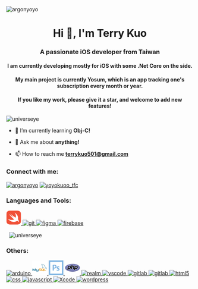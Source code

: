 <!--
**universeye/universeye** is a ✨ _special_ ✨ repository because its `README.md` (this file) appears on your GitHub profile.

Here are some ideas to get you started: 
g
- 🔭 I’m currently working on ...
- 🌱 I’m currently learning ...
- 👯 I’m looking to collaborate on ...
- 🤔 I’m looking for help with ...
- 💬 Ask me about ...
- 📫 How to reach me: ...
- 😄 Pronouns: ...
- ⚡ Fun fact: ...
-->
<a align="center"><img align="center" src="https://raw.githubusercontent.com/rahuldkjain/github-profile-readme-generator/master/src/images/icons/Social/github.svg" alt="argonyoyo" height="30" width="40" /></a>
<h1 align="center">Hi 👋, I'm Terry Kuo</h1>
<h3 align="center">A passionate iOS developer from Taiwan</h3>
<h4 align="center">I am currently developing mostly for iOS with some .Net Core on the side.</h4>
<h4 align="center">My main project is currently Yosum, which is an app tracking one's subscription every month or year.</h4>
<h4 align="center">If you like my work, please give it a star, and welcome to add new features!</h4>


 </p><p align="left"> <img src="https://komarev.com/ghpvc/?username=universeye&label=Profile%20views&color=0e75b6&style=flat" alt="universeye" /> </p>

- 🌱 I’m currently learning **Obj-C!**

- 💬 Ask me about **anything!**

- 📫 How to reach me **terrykuo501@gmail.com**

<h3 align="left">Connect with me:</h3>
<p align="left">
<a href="https://twitter.com/yoyokuoo" target="blank"><img align="center" src="https://raw.githubusercontent.com/rahuldkjain/github-profile-readme-generator/master/src/images/icons/Social/twitter.svg" alt="argonyoyo" height="30" width="40" /></a>
<a href="https://instagram.com/yoyokuoo_tfc" target="blank"><img align="center" src="https://raw.githubusercontent.com/rahuldkjain/github-profile-readme-generator/master/src/images/icons/Social/instagram.svg" alt="yoyokuoo_tfc" height="30" width="40" /></a>




 
</p>

<h3 align="left">Languages and Tools:</h3>
<p align="left"> 
  <a href="https://developer.apple.com/swift/" target="_blank"> <img src="https://raw.githubusercontent.com/devicons/devicon/master/icons/swift/swift-original.svg" alt="swift" width="40" height="40"/> </a> 
  <a href="https://git-scm.com/" target="_blank"> <img src="https://www.vectorlogo.zone/logos/git-scm/git-scm-icon.svg" alt="git" width="40" height="40"/> </a> 
  <a href="https://www.figma.com/" target="_blank"> <img src="https://www.vectorlogo.zone/logos/figma/figma-icon.svg" alt="figma" width="35" height="35"/> </a> 
  <a href="https://firebase.google.com/" target="_blank"> <img src="https://www.vectorlogo.zone/logos/firebase/firebase-icon.svg" alt="firebase" width="40" height="40"/> </a> 
  
  

</p>



<p>&nbsp; <img align="center" src="https://github-readme-streak-stats.herokuapp.com/?user=universeye&" alt="universeye" /></p>

<p>
  
  
<h3 align="left">Others:</h3>
  <a href="https://www.arduino.cc/" target="_blank"> <img src="https://cdn.worldvectorlogo.com/logos/arduino-1.svg" alt="arduino" width="40" height="40"/> </a>
  <a href="https://www.mysql.com/" target="_blank"> <img src="https://raw.githubusercontent.com/devicons/devicon/master/icons/mysql/mysql-original-wordmark.svg" alt="mysql" width="40" height="40"/> </a> 
  <a href="https://www.photoshop.com/en" target="_blank"> <img src="https://raw.githubusercontent.com/devicons/devicon/master/icons/photoshop/photoshop-line.svg" alt="photoshop" width="40" height="40"/> </a> 
  <a href="https://www.php.net" target="_blank"> <img src="https://raw.githubusercontent.com/devicons/devicon/master/icons/php/php-original.svg" alt="php" width="40" height="40"/> </a>
  <a href="https://realm.io/" target="_blank"> <img src="https://raw.githubusercontent.com/bestofjs/bestofjs-webui/8665e8c267a0215f3159df28b33c365198101df5/public/logos/realm.svg" alt="realm" width="40" height="40"/> </a> 
<a href="https://code.visualstudio.com/" target="_blank"> <img src="https://www.vectorlogo.zone/logos/visualstudio_code/visualstudio_code-icon.svg" alt="vscode" width="40" height="40"/> </a>
  <a href="https://gitlab.com/" target="_blank"> <img src="https://www.vectorlogo.zone/logos/gitlab/gitlab-ar21.svg" alt="gitlab" width=10% height=10%/> </a>
  <a href="https://dotnet.microsoft.com/zh-cn/" target="_blank"> <img src="https://www.vectorlogo.zone/logos/dotnet/dotnet-horizontal.svg" alt="gitlab" width=13% height=13%/> </a>
  <a href="" target="_blank"> <img src="https://www.vectorlogo.zone/logos/w3_html5/w3_html5-icon.svg" alt="html5" width="40" height="40"/> </a>
  <a href="" target="_blank"> <img src="https://www.vectorlogo.zone/logos/w3_css/w3_css-icon.svg" alt="css" width="40" height="40"/> </a>
<a href="" target="_blank"> <img src="https://www.vectorlogo.zone/logos/javascript/javascript-icon.svg" alt="javascript" width="40" height="40"/> </a>
  <a href="" target="_blank"> <img src="https://www.vectorlogo.zone/logos/apple_xcode/apple_xcode-ar21.svg" alt="Xcode" width=10% height=10%/> </a>
<a href="https://wordpress.com/" target="_blank"> <img src="https://www.vectorlogo.zone/logos/wordpress/wordpress-icon.svg" alt="wordpress" width="40" height="40"/> </a></p>



<!--
<img align="center" src="https://github-readme-stats.vercel.app/api?username=universeye&show_icons=true&locale=en" alt="universeye" />
<img align="left" src="https://github-readme-stats.vercel.app/api/top-langs?username=universeye&show_icons=true&locale=en&layout=compact" alt="universeye" />
<p align="left"> <a href="https://twitter.com/argonyoyo" target="blank"><img src="https://img.shields.io/twitter/follow/argonyoyo?logo=twitter&style=for-the-badge" alt="argonyoyo" /></a>
<p align="left"> <a href="https://github.com/ryo-ma/github-profile-trophy"><img src="https://github-profile-trophy.vercel.app/?username=universeye" alt="universeye" /></a> </p>
  <a href="https://www.facebook.com/profile.php?id=100000455413569" target="blank"><img align="center" src="https://raw.githubusercontent.com/rahuldkjain/github-profile-readme-generator/master/src/images/icons/Social/facebook.svg" alt="yoyokuoo_tfc" height="30" width="40" /></a>
  <a href="https://www.twitch.tv/yoyokuo" target="blank"><img align="center" src="https://raw.githubusercontent.com/rahuldkjain/github-profile-readme-generator/master/src/images/icons/Social/twitch.svg" alt="yoyokuoo_tfc" height="30" width="40" /></a>
  <a href="https://www.youtube.com/channel/UCuafBQTj7JGByhzVuMhcOZg" target="blank"><img align="center" src="https://raw.githubusercontent.com/rahuldkjain/github-profile-readme-generator/master/src/images/icons/Social/youtube.svg" alt="yoyokuoo_tfc" height="30" width="40" /></a>
  <a href="https://discord.gg/rZu2p2Pt" target="blank"><img align="center" src="https://raw.githubusercontent.com/rahuldkjain/github-profile-readme-generator/master/src/images/icons/Social/discord.svg" alt="yoyokuoo_tfc" height="30" width="40" /></a>
  <a href="https://open.spotify.com/user/ltzmrhuinf0hdjevtvqt91hik?si=1a8fbc38514643a4" target="blank"><img align="center" src="https://raw.githubusercontent.com/rahuldkjain/github-profile-readme-generator/master/src/images/icons/Social/spotify.svg" alt="yoyokuoo_tfc" height="30" width="40" /></a>
  <a href="https://www.reddit.com/user/universeye" target="blank"><img align="center" src="https://raw.githubusercontent.com/rahuldkjain/github-profile-readme-generator/master/src/images/icons/Social/reddit.svg" alt="yoyokuoo_tfc" height="30" width="40" /></a>
  <a href="https://pin.it/32xK7zS" target="blank"><img align="center" src="https://raw.githubusercontent.com/rahuldkjain/github-profile-readme-generator/master/src/images/icons/Social/leet-code.svg" alt="yoyokuoo_tfc" height="30" width="40" /></a>
  <a href="https://www.linkedin.com/in/tai-yu-kuo-1a12341b9/" target="blank"><img align="center" src="https://raw.githubusercontent.com/rahuldkjain/github-profile-readme-generator/master/src/images/icons/Social/linked-in-alt.svg" alt="yoyokuoo_tfc" height="30" width="40" /></a>
  <a href="https://www.snapchat.com/add/yoyokuo501?share_id=MUY4MTg2NzAtMTdDQy00RDRCLUE4RDYtMzg0N0JBNDNEQTE4&locale=en_TW" target="blank"><img align="center" src="https://raw.githubusercontent.com/rahuldkjain/github-profile-readme-generator/master/src/images/icons/Social/snapchat.svg" alt="yoyokuoo_tfc" height="30" width="40" /></a>
  <a href="https://medium.com/@yoyokuoo" target="blank"><img align="center" src="https://raw.githubusercontent.com/rahuldkjain/github-profile-readme-generator/master/src/images/icons/Social/medium.svg" alt="yoyokuoo_tfc" height="30" width="40" /></a>
  
  <a href="https://stackoverflow.com/users/14958467/yoyokuo" target="blank"><img align="center" src="https://raw.githubusercontent.com/rahuldkjain/github-profile-readme-generator/master/src/images/icons/Social/stack-overflow.svg" alt="yoyokuoo_tfc" height="30" width="40" /></a>
  <a href="https://soundcloud.com/argonyo" target="blank"><img align="center" src="https://raw.githubusercontent.com/rahuldkjain/github-profile-readme-generator/master/src/images/icons/Social/soundcloud.svg" alt="yoyokuoo_tfc" height="30" width="40" /></a>
  <a href="https://yoyokuo.tumblr.com" target="blank"><img align="center" src="https://raw.githubusercontent.com/rahuldkjain/github-profile-readme-generator/master/src/images/icons/Social/tumblr.svg" alt="yoyokuoo_tfc" height="30" width="40" /></a>
  <a href="https://dribbble.com/Universeye" target="blank"><img align="center" src="https://raw.githubusercontent.com/rahuldkjain/github-profile-readme-generator/master/src/images/icons/Social/dribbble.svg" alt="yoyokuoo_tfc" height="30" width="40" /></a>
  <a href="https://dev.to/universeye" target="blank"><img align="center" src="https://raw.githubusercontent.com/rahuldkjain/github-profile-readme-generator/master/src/images/icons/Social/devto.svg" alt="yoyokuoo_tfc" height="30" width="40" /></a>
-->



